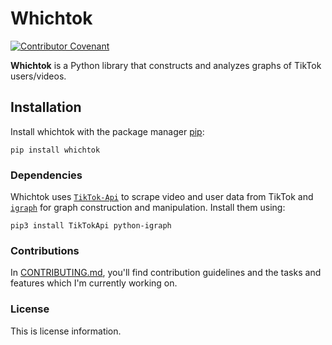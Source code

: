 # Whichtok
[![Contributor Covenant](https://img.shields.io/badge/Contributor%20Covenant-v2.0%20adopted-ff69b4.svg)](code_of_conduct.md)

**Whichtok** is a Python library that constructs and analyzes graphs of TikTok users/videos. 

## Installation
Install whichtok with the package manager [pip](https://pip.pypa.io/en/stable/):
```
pip install whichtok
```
### Dependencies
Whichtok uses [`TikTok-Api`](https://davidteather.github.io/TikTok-Api/) to scrape video and user data from TikTok and [`igraph`](https://github.com/igraph/python-igraph) for graph construction and manipulation. Install them using:
```
pip3 install TikTokApi python-igraph
```
### Contributions

In [CONTRIBUTING.md](CONTRIBUTING.md), you'll find contribution guidelines and the tasks and features which I'm currently working on.  

### License

This is license information. 

